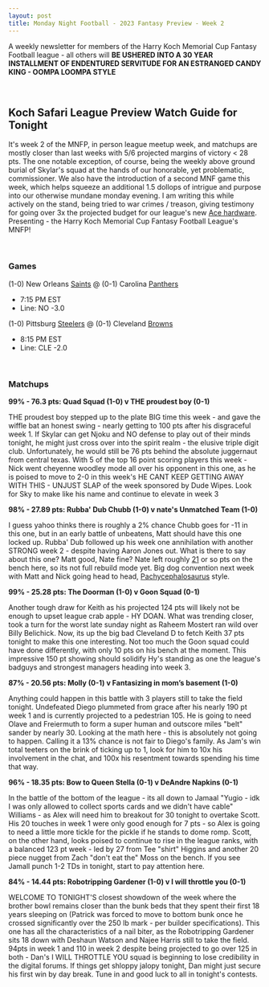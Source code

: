 ```yaml
---
layout: post
title: Monday Night Football - 2023 Fantasy Preview - Week 2
---
```


A weekly newsletter for members of the Harry Koch Memorial Cup Fantasy Football league - all others will **BE USHERED INTO A 30 YEAR INSTALLMENT OF ENDENTURED SERVITUDE FOR AN ESTRANGED CANDY KING - OOMPA LOOMPA STYLE**

<br/>

## Koch Safari League Preview Watch Guide for Tonight

It's week 2 of the MNFP, in person league meetup week, and matchups are mostly closer than last weeks with 5/6 projected margins of victory < 28 pts. The one notable exception, of course, being the weekly above ground burial of Skylar's squad at the hands of our honorable, yet problematic, commissioner. We also have the introduction of a second MNF game this week, which helps squeeze an additional 1.5 dollops of intrigue and purpose into our otherwise mundane monday evening. I am writing this while actively on the stand, being tried to war crimes / treason, giving testimony for going over 3x the projected budget for our league's new [Ace hardware](https://youtu.be/YYYgGGNlZoU). Presenting - the Harry Koch Memorial Cup Fantasy Football League's MNFP!

<br/>

### Games
(1-0) New Orleans [Saints](https://s3.amazonaws.com/cdn.monasteryicons.com/images/popup/st-francis-icon-411.jpg) @ (0-1) Carolina [Panthers](https://advancelocal-adapter-image-uploads.s3.amazonaws.com/image.mlive.com/home/mlive-media/width2048/img/annarbornews_impact/photo/university-of-michigan-buildings-under-construction-before-fall-2018-semester-begins-1fbd540bb3c5de25.jpg)
* 7:15 PM EST
* Line: NO -3.0

(1-0) Pittsburg [Steelers]([https://static.wikia.nocookie.net/sportsmascots/images/1/1f/Steely.jpg/revision/latest?cb=20160214191023](https://ewscripps.brightspotcdn.com/dims4/default/dcba585/2147483647/strip/true/crop/1024x1024+0+0/resize/1024x1024!/quality/90/?url=http%3A%2F%2Fewscripps-brightspot.s3.amazonaws.com%2Fb9%2F58%2F7a78c2684d8fa5f59b410dca7ba7%2Fpittsburgh-steelers.png)) @ (0-1) Cleveland [Browns](https://htmlcolorcodes.com/assets/images/colors/dark-brown-color-solid-background-1920x1080.png)
* 8:15 PM EST
* Line: CLE -2.0

<br/>

### Matchups
	
**99% - 76.3 pts: Quad Squad (1-0) v THE proudest boy (0-1)**

THE proudest boy stepped up to the plate BIG time this week - and gave the wiffle bat an honest swing - nearly getting to 100 pts after his disgraceful week 1. If Skylar can get Njoku and NO defense to play out of their minds tonight, he might just cross over into the spirit realm - the elusive triple digit club. Unfortunately, he would still be 76 pts behind the absolute juggernaut from central texas. With 5 of the top 16 point scoring players this week - Nick went cheyenne woodley mode all over his opponent in this one, as he is poised to move to 2-0 in this week's HE CANT KEEP GETTING AWAY WITH THIS - UNJUST SLAP of the week sponsored by Dude Wipes. Look for Sky to make like his name and continue to elevate in week 3 

**98% - 27.89 pts: Rubba' Dub Chubb (1-0) v nate's Unmatched Team (1-0)**

I guess yahoo thinks there is roughly a 2% chance Chubb goes for -11 in this one, but in an early battle of unbeatens, Matt should have this one locked up. Rubba' Dub followed up his week one annihilation with another STRONG week 2 - despite having Aaron Jones out. What is there to say about this one? Matt good, Nate fine? Nate left roughly [21](https://i.kym-cdn.com/entries/icons/original/000/016/998/You_stupid_vine_(what's_9_10)_0-2_screenshot.jpg) or so pts on the bench here, so its not full rebuild mode yet. Big dog convention next week with Matt and Nick going head to head, [Pachycephalosaurus](https://i0.wp.com/www.natureartists.com/art/resized/1062_3727_0021_021.jpg) style.

**99% - 25.28 pts: The Doorman (1-0) v Goon Squad (0-1)**

Another tough draw for Keith as his projected 124 pts will likely not be enough to upset league crab apple - HY DOAN. What was trending closer, took a turn for the worst late sunday night as Raheem Mostert ran wild over Billy Belichick. Now, its up the big bad Cleveland D to fetch Keith 37 pts tonight to make this one interesting. Not too much the Goon squad could have done differently, with only 10 pts on his bench at the moment. This impressive 150 pt showing should solidify Hy's standing as one the league's badguys and strongest managers heading into week 3. 

**87% - 20.56 pts: Molly (0-1) v Fantasizing in mom’s basement (1-0)**

Anything could happen in this battle with 3 players still to take the field tonight. Undefeated Diego plummeted from grace after his nearly 190 pt week 1 and is currently projected to a pedestrian 105. He is going to need Olave and Freiermuth to form a super human and outscore miles "belt" sander by nearly 30. Looking at the math here - this is absolutely not going to happen. Calling it a 13% chance is not fair to Diego's family. As Jam's win total teeters on the brink of ticking up to 1, look for him to 10x his involvement in the chat, and 100x his resentment towards spending his time that way. 

**96% - 18.35 pts: Bow to Queen Stella (0-1) v DeAndre Napkins (0-1)**

In the battle of the bottom of the league - its all down to Jamaal "Yugio - idk I was only allowed to collect sports cards and we didn't have cable" Williams - as Alex will need him to breakout for 30 tonight to overtake Scott. His 20 touches in week 1 were only good enough for 7 pts - so Alex is going to need a little more tickle for the pickle if he stands to dome romp. Scott, on the other hand, looks poised to continue to rise in the league ranks, with a balanced 123 pt week - led by 27 from Tee "shirt" Higgins and another 20 piece nugget from Zach "don't eat the" Moss on the bench. If you see Jamall punch 1-2 TDs in tonight, start to pay attention here.

**84% - 14.44 pts: Robotripping Gardener (1-0) v I will throttle you (0-1)**

WELCOME TO TONIGHT'S closest showdown of the week where the brother bowl remains closer than the bunk beds that they spent their first 18 years sleeping on (Patrick was forced to move to bottom bunk once he crossed significantly over the 250 lb mark - per builder specifications). This one has all the characteristics of a nail biter, as the Robotripping Gardener sits 18 down with Deshaun Watson and Najee Harris still to take the field. 94pts in week 1 and 110 in week 2 despite being projected to go over 125 in both - Dan's I WILL THROTTLE YOU squad is beginning to lose credibility in the digital forums. If things get shloppy jalopy tonight, Dan might just secure his first win by day break. Tune in and good luck to all in tonight's contests. 

<br/>
